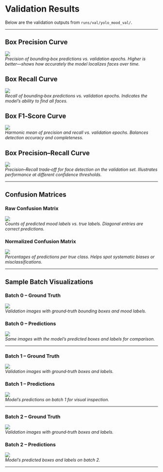 # Validation Results

Below are the validation outputs from `runs/val/yolo_mood_val/`.

---

## Box Precision Curve  
![](../runs/val/yolo_mood_val/BoxP_curve.png)  
*Precision of bounding‑box predictions vs. validation epochs. Higher is better—shows how accurately the model localizes faces over time.*

## Box Recall Curve  
![](../runs/val/yolo_mood_val/BoxR_curve.png)  
*Recall of bounding‑box predictions vs. validation epochs. Indicates the model’s ability to find all faces.*

## Box F1‑Score Curve  
![](../runs/val/yolo_mood_val/BoxF1_curve.png)  
*Harmonic mean of precision and recall vs. validation epochs. Balances detection accuracy and completeness.*

## Box Precision–Recall Curve  
![](../runs/val/yolo_mood_val/BoxPR_curve.png)  
*Precision–Recall trade‑off for face detection on the validation set. Illustrates performance at different confidence thresholds.*

---

## Confusion Matrices

### Raw Confusion Matrix  
![](../runs/val/yolo_mood_val/confusion_matrix.png)  
*Counts of predicted mood labels vs. true labels. Diagonal entries are correct predictions.*

### Normalized Confusion Matrix  
![](../runs/val/yolo_mood_val/confusion_matrix_normalized.png)  
*Percentages of predictions per true class. Helps spot systematic biases or misclassifications.*

---

## Sample Batch Visualizations

### Batch 0 – Ground Truth  
![](../runs/val/yolo_mood_val/val_batch0_labels.jpg)  
*Validation images with ground‑truth bounding boxes and mood labels.*

### Batch 0 – Predictions  
![](../runs/val/yolo_mood_val/val_batch0_pred.jpg)  
*Same images with the model’s predicted boxes and labels for comparison.*

---

### Batch 1 – Ground Truth  
![](../runs/val/yolo_mood_val/val_batch1_labels.jpg)  
*Validation images with ground‑truth boxes and labels.*

### Batch 1 – Predictions  
![](../runs/val/yolo_mood_val/val_batch1_pred.jpg)  
*Model’s predictions on batch 1 for visual inspection.*

---

### Batch 2 – Ground Truth  
![](../runs/val/yolo_mood_val/val_batch2_labels.jpg)  
*Validation images with ground‑truth boxes and labels.*

### Batch 2 – Predictions  
![](../runs/val/yolo_mood_val/val_batch2_pred.jpg)  
*Model’s predicted boxes and labels on batch 2.*

---